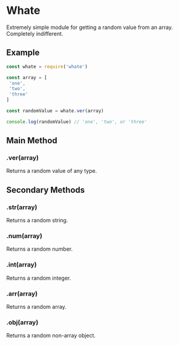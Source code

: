 # Whate

Extremely simple module for getting a random value from an array. Completely indifferent.

## Example

```javascript
const whate = require('whate')

const array = [
 'one',
 'two',
 'three'
]

const randomValue = whate.ver(array)

console.log(randomValue) // 'one', 'two', or 'three'
```

## Main Method

### .ver(array)

Returns a random value of any type.

## Secondary Methods

### .str(array)

Returns a random string.

### .num(array)

Returns a random number.

### .int(array)

Returns a random integer.

### .arr(array)

Returns a random array.

### .obj(array)

Returns a random non-array object.